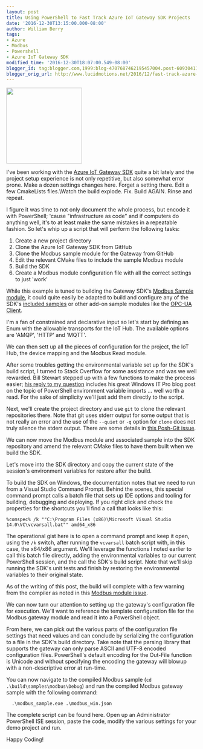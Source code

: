```yaml
---
layout: post
title: Using PowerShell to Fast Track Azure IoT Gateway SDK Projects
date: '2016-12-30T13:15:00.000-08:00'
author: William Berry
tags:
- Azure
- Modbus
- Powershell
- Azure IoT Gateway SDK
modified_time: '2016-12-30T18:07:00.549-08:00'
blogger_id: tag:blogger.com,1999:blog-4707687462195457004.post-6093041137058051481
blogger_orig_url: http://www.lucidmotions.net/2016/12/fast-track-azure-gateway-sdk-w-powershell.html
---
```


[<img border="0" height="200" src="https://upload.wikimedia.org/wikipedia/commons/2/2f/PowerShell_5.0_icon.png" width="200" />](https://upload.wikimedia.org/wikipedia/commons/2/2f/PowerShell_5.0_icon.png)

I've been working with the [Azure IoT Gateway SDK](https://github.com/Azure/azure-iot-gateway-sdk) quite a bit lately and 
the project setup experience is not only repetitive, but also somewhat error 
prone.  Make a dozen settings changes here. Forget a setting there. Edit a few 
CmakeLists files.\Watch the build explode. Fix. Build AGAIN. Rinse and repeat. 

I figure it was time to not only document the whole process, but encode it 
with PowerShell; 'cause "infrastructure as code" and if computers do anything 
well, it's to at least make the same mistakes in a repeatable fashion.  So 
let's whip up a script that will perform the following tasks: 

1. Create a new project directory 
1. Clone the Azure IoT Gateway SDK from GitHub 
1. Clone the Modbus sample module for the Gateway from GitHub 
1. Edit the relevant CMake files to include the sample Modbus module 
1. Build the SDK 
1. Create a Modbus module configuration file with all the correct settings to 
just 'work' 

While this example is tuned to building the Gateway SDK's [Modbus Sample module](https://github.com/Azure/iot-gateway-modbus), it could quite easily be 
adapted to build and configure any of the SDK's [included samples](https://github.com/Azure/azure-iot-gateway-sdk/tree/master/samples) 
or other add-on sample modules like the [OPC-UA Client](https://github.com/Azure/iot-gateway-opc-ua).

I'm a fan of constrained and declarative input so let's start by defining 
an Enum with the allowable transports for the IoT Hub.  The available options 
are 'AMQP', 'HTTP' and 'MQTT'.
 
<script src="https://gist.github.com/WilliamBerryiii/90d233de838bfd0d24f9c23cb0f314dc.js?file=transport_enum.ps1"></script> 

We can then sett up all the pieces of configuration for the project, the 
IoT Hub, the device mapping and the Modbus Read module.
 
<script src="https://gist.github.com/WilliamBerryiii/90d233de838bfd0d24f9c23cb0f314dc.js?file=settings.ps1"></script> 

After some troubles getting the environmental variable set up for the 
SDK's build script, I turned to Stack Overflow for some assistance and was we 
well rewarded.  Bill Stewart stepped up with a few functions to make the 
process easier; [his reply to my question](http://stackoverflow.com/a/41399983/1276028) includes his great 
Windows IT Pro blog post on the topic of PowerShell environment variable 
imports ... well worth a read.  For the sake of simplicity we'll just add them 
directly to the script.
 
<script src="https://gist.github.com/WilliamBerryiii/90d233de838bfd0d24f9c23cb0f314dc.js?file=helper-funcs.ps1"></script> 

Next, we'll create the project directory and use `git` to clone the 
relevant repositories there.  Note that git uses stderr output for some output 
that is not really an error and the use of the `--quiet` or `-q` option for 
`clone` does not truly silence the stderr output.  There are some details in 
[this Posh-Git issue](https://github.com/dahlbyk/posh-git/issues/109).
 
<script src="https://gist.github.com/WilliamBerryiii/90d233de838bfd0d24f9c23cb0f314dc.js?file=git.ps1"></script> 

We can now move the Modbus module and associated sample into the SDK 
repository and amend the relevant CMake files to have them built when we build 
the SDK.
 
<script src="https://gist.github.com/WilliamBerryiii/90d233de838bfd0d24f9c23cb0f314dc.js?file=pre-build.ps1"></script> 

Let's move into the SDK directory and copy the current state of the 
session's environment variables for restore after the build. 

<script src="https://gist.github.com/WilliamBerryiii/90d233de838bfd0d24f9c23cb0f314dc.js?file=env.ps1"></script> 

To build the SDK on Windows, the documentation notes that we need to run 
from a Visual Studio Command Prompt.  Behind the scenes, this special command 
prompt calls a batch file that sets up IDE options and tooling for building, 
debugging and deploying.  If you right click and check the properties for the 
shortcuts you'll find a call that looks like this:
 
```%comspec% /k ""C:\Program Files (x86)\Microsoft Visual Studio 14.0\VC\vcvarsall.bat"" amd64_x86```

The operational gist here is to open a command prompt and keep it open, 
using the `/k` switch, after running the `vcvarsall` batch script with, in 
this case, the x64/x86 argument.  We'll leverage the functions I noted earlier 
to call this batch file directly, adding the environmental variables to our 
current PowerShell session, and the call the SDK's build script.  Note that 
we'll skip running the SDK's unit tests and finish by restoring the 
environmental variables to their original state.

<script src="https://gist.github.com/WilliamBerryiii/90d233de838bfd0d24f9c23cb0f314dc.js?file=build.ps1"></script> 

As of the writing of this post, the build will complete with a few 
warning from the compiler as noted in this [Modbus module issue](https://github.com/Azure/iot-gateway-modbus/issues/4).

We can now turn our attention to setting up the gateway's configuration 
file for execution.  We'll want to reference the template configuration file 
for the Modbus gateway module and read it into a PowerShell object.
 
<script src="https://gist.github.com/WilliamBerryiii/90d233de838bfd0d24f9c23cb0f314dc.js?file=config-template.ps1"></script> 

From here, we can pick out the various parts of the configuration file 
settings that need values and can conclude by serializing the configuration to 
a file in the SDK's build directory.  Take note that the parsing library that 
supports the gateway can only parse ASCII and UTF-8 encoded configuration 
files.  PowerShell's default encoding for the Out-File function is Unicode and 
without specifying the encoding the gateway will blowup with a non-descriptive 
error at run-time.

<script src="https://gist.github.com/WilliamBerryiii/90d233de838bfd0d24f9c23cb0f314dc.js?file=settings.ps1"></script> 
 
You can now navigate to the compiled Modbus sample (`cd 
.\build\samples\modbus\Debug`) and run the compiled Modbus gateway sample with 
the following command: 

```  .\modbus_sample.exe .\modbus_win.json``` 

The complete script can be found here.  Open up an Administrator 
PowerShell ISE session, paste the code, modify the various settings for your 
demo project and run. 

<script src="https://gist.github.com/WilliamBerryiii/90d233de838bfd0d24f9c23cb0f314dc.js?file=script.ps1"></script> 
 
Happy Coding! 